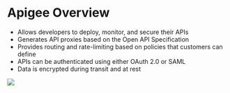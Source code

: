 # Apigee Overview

* Allows developers to deploy, monitor, and secure their APIs
* Generates API proxies based on the Open API Specification
* Provides routing and rate-limiting based on policies that customers can define
* APIs can be authenticated using either OAuth 2.0 or SAML
* Data is encrypted during transit and at rest

![](https://github.com/JonmarCorpuz/SecondBrain/blob/main/Assets/Whitespace.png)
